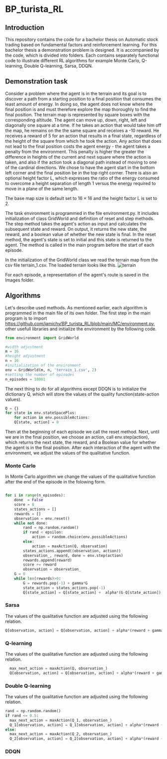 # BP_turista_RL
## Introduction
This repository contains the code for a bachelor thesis on Automatic stock trading based on fundamental factors and reinforcement learning. For this bachelor thesis a demonstration problem is designed. It is accompanied by the code, which is divided into folders. Each contains separately functional code to illustrate different RL algorithms for example Monte Carlo, Q-learning, Double Q-learning, Sarsa, DDQN. 

## Demonstration task
Consider a problem where the agent is in the terrain and its goal is to discover a path from a starting position to a final position that consumes the least amount of energy. In doing so, the agent does not know where the final position is and must therefore explore the map thoroughly to find the final position. The terrain map is represented by square boxes with the corresponding altitude. The agent can move up, down, right, left and diagonally one square at a time. If he takes an action that would take him off the map, he remains on the the same square and receives a -10 reward. He receives a reward of 5 for an action that results in a final state, regardless of the height of the square from which he took the action. Any action that does not lead to the final position costs the agent energy - the agent takes a penalty from the environment. This penalty is higher the greater the difference in heights of the current and next square where the action is taken, and also if the action took a diagonal path instead of moving to one of the cardinal directions. We chose to have the agent start in the bottom left corner and the final position be in the top right corner. There is also an optional height factor L, which expresses the ratio of the energy consumed to overcome a height separation of length 1 versus the energy required to move in a plane of the same length.

The base map size is default set to 16 × 16 and the height factor L is set to 2.

The task environment is programmed in the file environment.py. It includes initialization of class GridWorld and definition of reset and step methods. The step method takes the agent's action as input and calculates the subsequent state and reward. On output, it returns the new state, the reward, and a boolean value of whether the new state is final. In the reset method, the agent's state is set to initial and this state is returned to the agent. The method is called in the main program before the start of each episode.

In the initialization of the GridWorld class we read the terrain map from the csv file terrain_1.csv. The loaded terrain looks like this.
![terrain](https://github.com/jamichy/BP_turista_RL/assets/112120789/787bf958-22d1-4bcd-a821-f12f2c6080cb)


For each episode, a representation of the agent's route is saved in the Images folder. 

## Algorithms
Let's describe used methods. As mentioned earlier, each algorithm is programmed in the main file of its own folder. The first step in the main program is to import https://github.com/jamichy/BP_turista_RL/blob/main/MC/environment.py, other usefull libraries and initialize the environment by the following code.
```python
from environment import GridWorld

#width adjustment 
m = 16
#height adjustment
n = 16
#initialization of the environment
env = GridWorld(m, n, 'terrain_1.csv', 2)
#setting the number of episodes
n_episodes = 10001
```

The next thing to do for all algorithms except DDQN is to initialize the dictionary Q, which will store the values of the quality function(state-action values).

```python
Q = {}
for state in env.stateSpacePlus:
	for action in env.possibleActions:
	Q[state, action] = 0
```

Then at the beginning of each episode we call the reset method. Next, until we are in the final position, we choose an action, call env.step(action), which returns the next state, the reward, and a Boolean value for whether the agent is in the final position. After each interaction of the agent with the environment, we adjust the values of the qualitative function. 

### Monte Carlo
In Monte Carlo algorithm we change the values of the qualitative function after the end of the episode in the folowing form.
```python

for i in range(n_episodes):
	done  = False
	score = 0
	states_actions = []
	rewards = []
	observation = env.reset()
	while not done:
		rand = np.random.random()
		if rand < epsilon:
			action = random.choice(env.possibleActions)
		else:
			action = maxAction(Q, observation)
		states_actions.append((observation, action))
		observation_, reward, done = env.step(action)
		rewards.append(reward)
		score += reward
		observation = observation_
	G = 0
	while len(rewards)>0:
		G = rewards.pop(-1) + gamma*G
		state_action = states_actions.pop(-1)
		Q[state_action] = Q[state_action] +  alpha*(G-Q[state_action])
```


### Sarsa
The values of the qualitative function are adjusted using the following relation.
```python
Q[observation, action] = Q[observation, action] + alpha*(reward + gamma* Q[observation_, action_]- Q[observation, action])
```

### Q-learning
The values of the qualitative function are adjusted using the following relation.
```python
  max_next_action = maxAction(Q, observation_)
  Q[observation, action] = Q[observation, action] + alpha*(reward + gamma* Q[observation_, max_next_action]- Q[observation, action])
```
### Double Q-learning
The values of the qualitative function are adjusted using the following relation.
```python
rand = np.random.random()
if rand <= 0.5:
  max_next_action = maxAction(Q_1, observation_)
  Q_1[observation, action] = Q_1[observation, action] + alpha*(reward + gamma* Q_2[observation_, max_next_action]- Q_1[observation, action])
else:
  max_next_action = maxAction(Q_2, observation_)
  Q_2[observation, action] = Q_2[observation, action] + alpha*(reward + gamma* Q_1[observation_, max_next_action]- Q_2[observation, action])
```

### DDQN
```python


```
